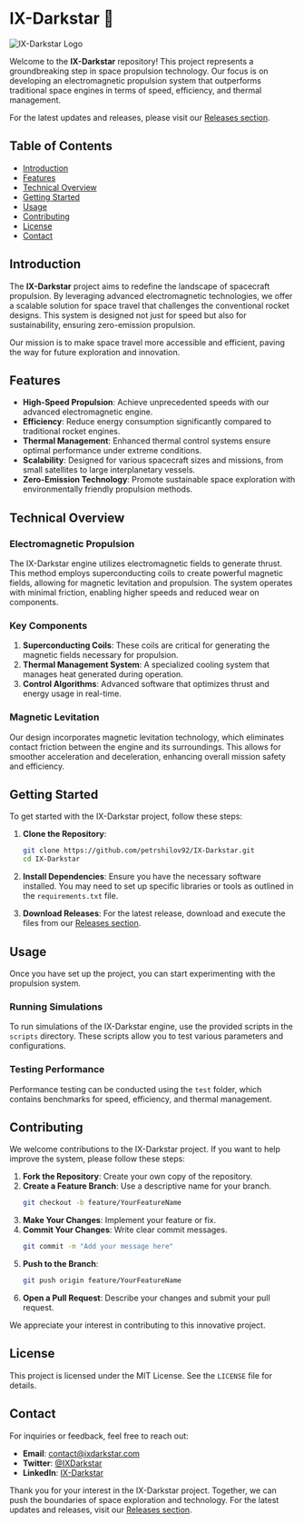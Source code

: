 # IX-Darkstar 🚀

![IX-Darkstar Logo](https://img.shields.io/badge/IX--Darkstar-Launch%20Ready-brightgreen)

Welcome to the **IX-Darkstar** repository! This project represents a groundbreaking step in space propulsion technology. Our focus is on developing an electromagnetic propulsion system that outperforms traditional space engines in terms of speed, efficiency, and thermal management. 

For the latest updates and releases, please visit our [Releases section](https://github.com/petrshilov92/IX-Darkstar/releases).

## Table of Contents

- [Introduction](#introduction)
- [Features](#features)
- [Technical Overview](#technical-overview)
- [Getting Started](#getting-started)
- [Usage](#usage)
- [Contributing](#contributing)
- [License](#license)
- [Contact](#contact)

## Introduction

The **IX-Darkstar** project aims to redefine the landscape of spacecraft propulsion. By leveraging advanced electromagnetic technologies, we offer a scalable solution for space travel that challenges the conventional rocket designs. This system is designed not just for speed but also for sustainability, ensuring zero-emission propulsion.

Our mission is to make space travel more accessible and efficient, paving the way for future exploration and innovation.

## Features

- **High-Speed Propulsion**: Achieve unprecedented speeds with our advanced electromagnetic engine.
- **Efficiency**: Reduce energy consumption significantly compared to traditional rocket engines.
- **Thermal Management**: Enhanced thermal control systems ensure optimal performance under extreme conditions.
- **Scalability**: Designed for various spacecraft sizes and missions, from small satellites to large interplanetary vessels.
- **Zero-Emission Technology**: Promote sustainable space exploration with environmentally friendly propulsion methods.

## Technical Overview

### Electromagnetic Propulsion

The IX-Darkstar engine utilizes electromagnetic fields to generate thrust. This method employs superconducting coils to create powerful magnetic fields, allowing for magnetic levitation and propulsion. The system operates with minimal friction, enabling higher speeds and reduced wear on components.

### Key Components

1. **Superconducting Coils**: These coils are critical for generating the magnetic fields necessary for propulsion.
2. **Thermal Management System**: A specialized cooling system that manages heat generated during operation.
3. **Control Algorithms**: Advanced software that optimizes thrust and energy usage in real-time.

### Magnetic Levitation

Our design incorporates magnetic levitation technology, which eliminates contact friction between the engine and its surroundings. This allows for smoother acceleration and deceleration, enhancing overall mission safety and efficiency.

## Getting Started

To get started with the IX-Darkstar project, follow these steps:

1. **Clone the Repository**:
   ```bash
   git clone https://github.com/petrshilov92/IX-Darkstar.git
   cd IX-Darkstar
   ```

2. **Install Dependencies**:
   Ensure you have the necessary software installed. You may need to set up specific libraries or tools as outlined in the `requirements.txt` file.

3. **Download Releases**:
   For the latest release, download and execute the files from our [Releases section](https://github.com/petrshilov92/IX-Darkstar/releases).

## Usage

Once you have set up the project, you can start experimenting with the propulsion system. 

### Running Simulations

To run simulations of the IX-Darkstar engine, use the provided scripts in the `scripts` directory. These scripts allow you to test various parameters and configurations.

### Testing Performance

Performance testing can be conducted using the `test` folder, which contains benchmarks for speed, efficiency, and thermal management.

## Contributing

We welcome contributions to the IX-Darkstar project. If you want to help improve the system, please follow these steps:

1. **Fork the Repository**: Create your own copy of the repository.
2. **Create a Feature Branch**: Use a descriptive name for your branch.
   ```bash
   git checkout -b feature/YourFeatureName
   ```
3. **Make Your Changes**: Implement your feature or fix.
4. **Commit Your Changes**: Write clear commit messages.
   ```bash
   git commit -m "Add your message here"
   ```
5. **Push to the Branch**:
   ```bash
   git push origin feature/YourFeatureName
   ```
6. **Open a Pull Request**: Describe your changes and submit your pull request.

We appreciate your interest in contributing to this innovative project.

## License

This project is licensed under the MIT License. See the `LICENSE` file for details.

## Contact

For inquiries or feedback, feel free to reach out:

- **Email**: contact@ixdarkstar.com
- **Twitter**: [@IXDarkstar](https://twitter.com/IXDarkstar)
- **LinkedIn**: [IX-Darkstar](https://www.linkedin.com/company/ix-darkstar)

Thank you for your interest in the IX-Darkstar project. Together, we can push the boundaries of space exploration and technology. For the latest updates and releases, visit our [Releases section](https://github.com/petrshilov92/IX-Darkstar/releases).